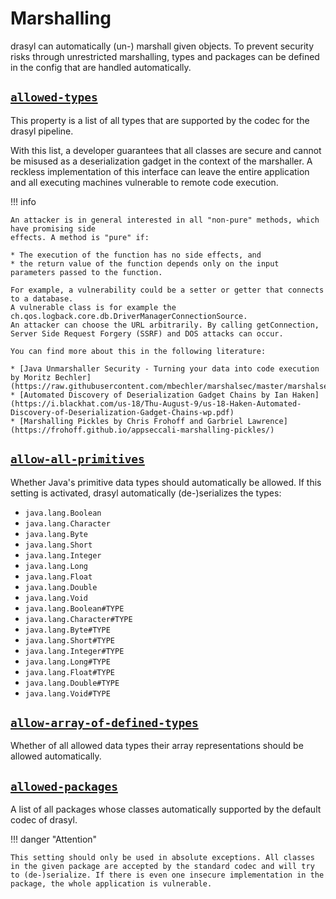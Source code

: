 # Marshalling

drasyl can automatically (un-) marshall given objects. To prevent security risks through unrestricted marshalling, types and packages can be defined in the config that are handled automatically.

## [`allowed-types`](https://www.javadoc.io/doc/org.drasyl/drasyl-core/latest/org/drasyl/DrasylConfig.Builder.html#marshallingAllowedTypes(java.util.List))

This property is a list of all types that are supported by the codec for the drasyl pipeline.

With this list, a developer guarantees that all classes are secure and cannot be misused as a deserialization gadget in the context of the marshaller.
A reckless implementation of this interface can leave the entire application and all executing machines vulnerable to remote code execution.

!!! info 

    An attacker is in general interested in all "non-pure" methods, which have promising side
    effects. A method is "pure" if:
    
    * The execution of the function has no side effects, and
    * the return value of the function depends only on the input parameters passed to the function.
    
    For example, a vulnerability could be a setter or getter that connects to a database. 
    A vulnerable class is for example the ch.qos.logback.core.db.DriverManagerConnectionSource. 
    An attacker can choose the URL arbitrarily. By calling getConnection, Server Side Request Forgery (SSRF) and DOS attacks can occur.
    
    You can find more about this in the following literature:
    
    * [Java Unmarshaller Security - Turning your data into code execution by Moritz Bechler](https://raw.githubusercontent.com/mbechler/marshalsec/master/marshalsec.pdf)
    * [Automated Discovery of Deserialization Gadget Chains by Ian Haken](https://i.blackhat.com/us-18/Thu-August-9/us-18-Haken-Automated-Discovery-of-Deserialization-Gadget-Chains-wp.pdf)
    * [Marshalling Pickles by Chris Frohoff and Garbriel Lawrence](https://frohoff.github.io/appseccali-marshalling-pickles/)

## [`allow-all-primitives`](https://www.javadoc.io/doc/org.drasyl/drasyl-core/latest/org/drasyl/DrasylConfig.Builder.html#marshallingAllowAllPrimitives(boolean))

Whether Java's primitive data types should automatically be allowed. If this setting is activated, drasyl automatically (de-)serializes the types: 

* `java.lang.Boolean`
* `java.lang.Character`
* `java.lang.Byte`
* `java.lang.Short`
* `java.lang.Integer`
* `java.lang.Long`
* `java.lang.Float`
* `java.lang.Double`
* `java.lang.Void`
* `java.lang.Boolean#TYPE`
* `java.lang.Character#TYPE`
* `java.lang.Byte#TYPE`
* `java.lang.Short#TYPE`
* `java.lang.Integer#TYPE`
* `java.lang.Long#TYPE`
* `java.lang.Float#TYPE`
* `java.lang.Double#TYPE`
* `java.lang.Void#TYPE`

## [`allow-array-of-defined-types`](https://www.javadoc.io/doc/org.drasyl/drasyl-core/latest/org/drasyl/DrasylConfig.Builder.html#marshallingAllowArrayOfDefinedTypes(boolean))

Whether of all allowed data types their array representations should be allowed automatically.

## [`allowed-packages`](https://www.javadoc.io/doc/org.drasyl/drasyl-core/latest/org/drasyl/DrasylConfig.Builder.html#marshallingAllowedPackages(java.util.List))

A list of all packages whose classes automatically supported by the default codec of drasyl.

!!! danger "Attention"

    This setting should only be used in absolute exceptions. All classes in the given package are accepted by the standard codec and will try to (de-)serialize. If there is even one insecure implementation in the package, the whole application is vulnerable.
